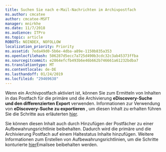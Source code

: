 ```yaml
---
title: Suchen Sie nach e-Mail-Nachrichten im Archivpostfach
ms.author: cmcatee
author: cmcatee-MSFT
manager: mnirkhe
ms.date: 11/7/2018
ms.audience: ITPro
ms.topic: article
ROBOTS: NOINDEX, NOFOLLOW
localization_priority: Priority
ms.assetid: 7eda49d0-5b6e-4dba-a89e-1150b835a353
ms.openlocfilehash: 506287d5ecc7a725d490b3cdc32c3ab45373ffba
ms.sourcegitcommit: e2864efcfb493b6e46b662b746661a61232bdba7
ms.translationtype: MT
ms.contentlocale: de-DE
ms.lasthandoff: 01/24/2019
ms.locfileid: "29469638"
---
```

Wenn ein Archivpostfach aktiviert ist, können Sie zum Ermitteln von Inhalten in das Postfach für die primäre und die Archivierung **eDiscovery-Suche und den differenzierten Export** verwenden. Informationen zur Verwendung von **eDiscovery-Suche zu exportieren** , um diesen Inhalt zu erhalten führen Sie die Schritte aus erläuterten [hier](https://docs.microsoft.com/en-us/office365/securitycompliance/export-search-results).
  
Sie können diesen Inhalt auch durch Hinzufügen der Postfächer zu einer Aufbewahrungsrichtlinie beibehalten. Dadurch wird die primäre und die Archivierung Postfach auf einem Haltestatus Inhalte hinzufügen. Weitere Informationen zum Erstellen von Aufbewahrungsrichtlinien, um die Schritte konturierte [hier](https://docs.microsoft.com/en-us/Office365/securitycompliance/retention-policies)Emailsee beibehalten werden.
  

